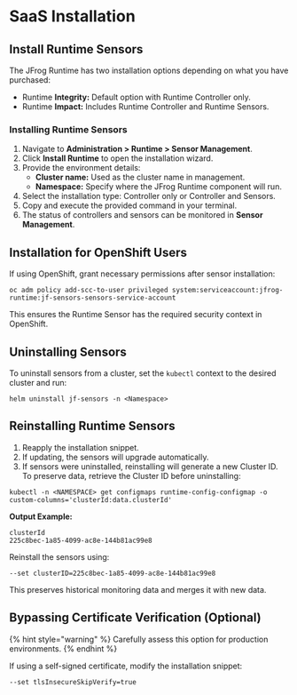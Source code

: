 # SaaS Installation

## Install Runtime Sensors

The JFrog Runtime has two installation options depending on what you have purchased:

* Runtime **Integrity:** Default option with Runtime Controller only.
* Runtime **Impact:** Includes Runtime Controller and Runtime Sensors.

### Installing Runtime Sensors

1. Navigate to **Administration > Runtime > Sensor Management**.
2. Click **Install Runtime** to open the installation wizard.
3. Provide the environment details:
   * **Cluster name:** Used as the cluster name in management.
   * **Namespace:** Specify where the JFrog Runtime component will run.
4. Select the installation type: Controller only or Controller and Sensors.
5. Copy and execute the provided command in your terminal.
6. The status of controllers and sensors can be monitored in **Sensor Management**.

## Installation for OpenShift Users

If using OpenShift, grant necessary permissions after sensor installation:

```
oc adm policy add-scc-to-user privileged system:serviceaccount:jfrog-runtime:jf-sensors-sensors-service-account
```

This ensures the Runtime Sensor has the required security context in OpenShift.

## Uninstalling Sensors

To uninstall sensors from a cluster, set the `kubectl` context to the desired cluster and run:

```
helm uninstall jf-sensors -n <Namespace>
```

## Reinstalling Runtime Sensors

1. Reapply the installation snippet.
2. If updating, the sensors will upgrade automatically.
3. If sensors were uninstalled, reinstalling will generate a new Cluster ID. To preserve data, retrieve the Cluster ID before uninstalling:

```
kubectl -n <NAMESPACE> get configmaps runtime-config-configmap -o custom-columns='clusterId:data.clusterId'
```

**Output Example:**

```
clusterId
225c8bec-1a85-4099-ac8e-144b81ac99e8
```

Reinstall the sensors using:

```
--set clusterID=225c8bec-1a85-4099-ac8e-144b81ac99e8
```

This preserves historical monitoring data and merges it with new data.

## Bypassing Certificate Verification (Optional)

{% hint style="warning" %}
Carefully assess this option for production environments.
{% endhint %}

If using a self-signed certificate, modify the installation snippet:

```
--set tlsInsecureSkipVerify=true
```
